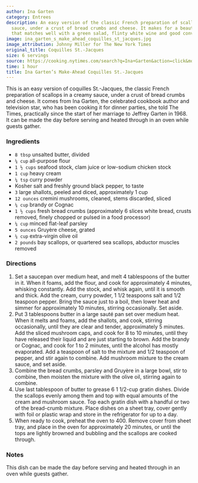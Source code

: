 ```yaml
---
author: Ina Garten
category: Entrees
description: An easy version of the classic French preparation of scallops in a creamy
  sauce, under a crust of bread crumbs and cheese. It makes for a beautiful entree
  that matches well with a green salad, flinty white wine and good conversation.
image: ina_garten_s_make_ahead_coquilles_st_jacques.jpg
image_attribution: Johnny Miller for The New York Times
original_title: Coquilles St.-Jacques
size: 6 servings
source: https://cooking.nytimes.com/search?q=Ina+Garten&action=click&module=byline&region=recipe%20page
time: 1 hour
title: Ina Garten’s Make-Ahead Coquilles St.-Jacques
---
```

This is an easy version of coquilles St.-Jacques, the classic French preparation of scallops in a creamy sauce, under a crust of bread crumbs and cheese. It comes from Ina Garten, the celebrated cookbook author and television star, who has been cooking it for dinner parties, she told The Times, practically since the start of her marriage to Jeffrey Garten in 1968. It can be made the day before serving and heated through in an oven while guests gather.

### Ingredients

* `8 tbsp` unsalted butter, divided
* `¼ cup` all-purpose flour
* `1 ½ cups` seafood stock, clam juice or low-sodium chicken stock
* `1 cup` heavy cream
* `¼ tsp` curry powder
* Kosher salt and freshly ground black pepper, to taste
* `3` large shallots, peeled and diced, approximately 1 cup
* `12 ounces` cremini mushrooms, cleaned, stems discarded, sliced
* `¼ cup` brandy or Cognac
* `1 ½ cups` fresh bread crumbs (approximately 6 slices white bread, crusts removed, finely chopped or pulsed in a food processor)
* `¼ cup` minced flat-leaf parsley
* `5 ounces` Gruyère cheese, grated
* `¼ cup` extra-virgin olive oil
* `2 pounds` bay scallops, or quartered sea scallops, abductor muscles removed

### Directions

1. Set a saucepan over medium heat, and melt 4 tablespoons of the butter in it. When it foams, add the flour, and cook for approximately 4 minutes, whisking constantly. Add the stock, and whisk again, until it is smooth and thick. Add the cream, curry powder, 1 1/2 teaspoons salt and 1/2 teaspoon pepper. Bring the sauce just to a boil, then lower heat and simmer for approximately 10 minutes, stirring occasionally. Set aside.
2. Put 3 tablespoons butter in a large sauté pan set over medium heat. When it melts and foams, add the shallots, and cook, stirring occasionally, until they are clear and tender, approximately 5 minutes. Add the sliced mushroom caps, and cook for 8 to 10 minutes, until they have released their liquid and are just starting to brown. Add the brandy or Cognac, and cook for 1 to 2 minutes, until the alcohol has mostly evaporated. Add a teaspoon of salt to the mixture and 1/2 teaspoon of pepper, and stir again to combine. Add mushroom mixture to the cream sauce, and set aside.
3. Combine the bread crumbs, parsley and Gruyère in a large bowl, stir to combine, then moisten the mixture with the olive oil, stirring again to combine.
4. Use last tablespoon of butter to grease 6 1 1/2-cup gratin dishes. Divide the scallops evenly among them and top with equal amounts of the cream and mushroom sauce. Top each gratin dish with a handful or two of the bread-crumb mixture. Place dishes on a sheet tray, cover gently with foil or plastic wrap and store in the refrigerator for up to a day.
5. When ready to cook, preheat the oven to 400. Remove cover from sheet tray, and place in the oven for approximately 20 minutes, or until the tops are lightly browned and bubbling and the scallops are cooked through.

### Notes

This dish can be made the day before serving and heated through in an oven while guests gather.